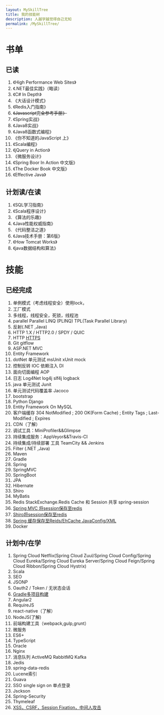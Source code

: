 ```yaml
---
layout: MySkillTree
title: 我的技能树
description: 人越学越觉得自己无知
permalink: /MySkillTree/
---
```


# 书单

## 已读
1.	《High Performance Web Sites》
2.	《.NET最佳实践》（略读）
3.	《C# In Depth》
4.	《大话设计模式》
5.	《Redis入门指南》
6.	~~《Javascript完全参考手册》~~
8.	《Spring实战》
9.	《Java8实战》
10.	《Java8函数式编程》
11.	《你不知道的JavaScript 上》
12. 《Scala编程》
13. 《jQuery in Action》
14. 《微服务设计》
15. 《Spring Boor In Action 中文版》
16. 《The Docker Book 中文版》
17. 《Effective Java》

## 计划读/在读
1. 《SQL学习指南》
2. 《Scala程序设计》
3. 《算法的乐趣》
4. 《Java性能权威指南》
6. 《代码整洁之道》
7. 《Java技术手册：第6版》
8. 《How Tomcat Works》
9. 《java数据结构和算法》

# 技能

## 已经完成

1.	单例模式（考虑线程安全）使用lock，
2.	工厂模式
3.	多线程，线程安全，死锁，线程池
4.  parallel     Parallel LINQ (PLINQ)  TPL(Task Parallel Library) 
5.  反射(.NET ,Java)
6.  HTTP 1.X / HTTP2.0 / SPDY / QUIC
16. HTTP [HTTPS](http://www.cnblogs.com/jfzhu/p/4064035.html)
7.	Git  gitflow
8. ASP.NET MVC 
9. Entity Framework
8. dotNet 单元测试  msUnit  xUnit  mock
9. 控制反转 IOC  依赖注入 DI
10. 面向切面编程 AOP
10. 日志 Log4Net log4j slf4j logback
11. java 单元测试 Junit
12. 单元测试代码覆盖率 Jacoco
11. bootstrap
12. Python Django
13. Entity Framework On MySQL
14. 客户端缓存 304 NotModified ; 200 OK(Form Cache) ; Entity Tags ; Last-Modified ; Expires
15. CDN（了解）
17.	调试工具：MiniProfiler&&Glimpse
18.	持续集成服务：AppVeyor&&Travis-CI
19.	持续集成/持续部署 工具 TeamCity && Jenkins
20. Filter (.NET ,Java)
21. Maven
22. Gradle
21. Spring
22.	SpringMVC
2. SpringBoot
24. JPA
23. Hibernate
24. Shiro
1.	MyBatis
25. Redis  StackExchange.Redis  Cache 和 Session 共享  spring-session
27. [Spring MVC 将session保存至redis](https://github.com/izhangzhihao/SpringMVCWithJavaConfig)
28. [Shiro将session保存至redis](https://github.com/izhangzhihao/Shiro-Session-Redis)
29. [Spring 缓存保存至Reids/EhCache JavaConfig/XML](https://izhangzhihao.github.io/2016/08/22/Redis-OR-EhCache-作为Spring的缓存/)
30. Docker

## 计划中/在学

1. Spring Cloud Netflix(Spring Cloud Zuul/Spring Cloud Config/Spring Cloud Eureka/Spring Cloud Eureka Server/Spring Cloud Feign/Spring Cloud Ribbon/Spring Cloud Hystrix)
1. Scala
2. SEO
3. JSONP
4. Oauth2 / Token / 无状态会话
5. [Gradle多项目构建](https://github.com/someok/gradle-multi-project-example)
23.	Angular2
24.	RequireJS
25.	react-native（了解）
1.	NodeJS(了解)
26.	前端构建工具（webpack,gulp,grunt）
27. 微服务
1.	ES6+
2.	TypeScript
3. Oracle 
1.	Nginx
1.	消息队列 ActiveMQ  RabbitMQ Kafka
1.	Jedis
2.	spring-data-redis
3.	Lucene索引
4. Guava 
1.	SSO single sign on 单点登录
2.	Jsckson
3.	Spring-Security
2.	Thymeleaf
4. [XSS，CSRF，Session Fixation，中间人攻击](http://www.cnblogs.com/coco1s/p/5777260.html)









